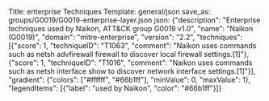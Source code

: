 Title: enterprise Techniques
Template: general/json
save_as: groups/G0019/G0019-enterprise-layer.json
json: {"description": "Enterprise techniques used by Naikon, ATT&CK group G0019 v1.0", "name": "Naikon (G0019)", "domain": "mitre-enterprise", "version": "2.2", "techniques": [{"score": 1, "techniqueID": "T1063", "comment": "Naikon uses commands such as netsh advfirewall firewall to discover local firewall settings.[1]"}, {"score": 1, "techniqueID": "T1016", "comment": "Naikon uses commands such as netsh interface show to discover network interface settings.[1]"}], "gradient": {"colors": ["#ffffff", "#66b1ff"], "minValue": 0, "maxValue": 1}, "legendItems": [{"label": "used by Naikon", "color": "#66b1ff"}]}